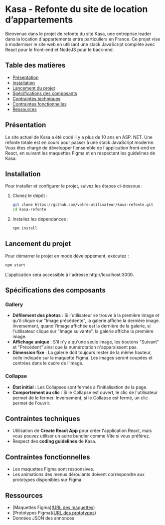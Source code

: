 # Kasa - Refonte du site de location d’appartements

Bienvenue dans le projet de refonte du site Kasa, une entreprise leader dans la location d'appartements entre particuliers en France. Ce projet vise à moderniser le site web en utilisant une stack JavaScript complète avec React pour le front-end et NodeJS pour le back-end.

## Table des matières

- [Présentation](#présentation)
- [Installation](#installation)
- [Lancement du projet](#lancement-du-projet)
- [Spécifications des composants](#spécifications-des-composants)
- [Contraintes techniques](#contraintes-techniques)
- [Contraintes fonctionnelles](#contraintes-fonctionnelles)
- [Ressources](#ressources)

## Présentation

Le site actuel de Kasa a été codé il y a plus de 10 ans en ASP. NET. Une refonte totale est en cours pour passer à une stack JavaScript moderne. Vous êtes chargé de développer l'ensemble de l'application front-end en React, en suivant les maquettes Figma et en respectant les guidelines de Kasa.

## Installation

Pour installer et configurer le projet, suivez les étapes ci-dessous :

1. Clonez le dépôt :
    ```bash
    git clone https://github.com/votre-utilisateur/kasa-refonte.git
    cd kasa-refonte
    ```

2. Installez les dépendances :
    ```bash
    npm install
    ```

## Lancement du projet

Pour démarrer le projet en mode développement, exécutez :
``` bash
npm start 
```
L'application sera accessible à l'adresse http://localhost:3000.

## Spécifications des composants

### Gallery

- **Défilement des photos** : Si l'utilisateur se trouve à la première image et qu'il clique sur "Image précédente", la galerie affiche la dernière image. Inversement, quand l'image affichée est la dernière de la galerie, si l'utilisateur clique sur "Image suivante", la galerie affiche la première image.
- **Affichage unique** : S'il n'y a qu'une seule image, les boutons "Suivant" et "Précédent" ainsi que la numérotation n'apparaissent pas.
- **Dimension fixe** : La galerie doit toujours rester de la même hauteur, celle indiquée sur la maquette Figma. Les images seront coupées et centrées dans le cadre de l’image.

### Collapse

- **État initial** : Les Collapses sont fermés à l'initialisation de la page.
- **Comportement au clic** : Si le Collapse est ouvert, le clic de l'utilisateur permet de le fermer. Inversement, si le Collapse est fermé, un clic permet de l'ouvrir.

## Contraintes techniques

- Utilisation de **Create React App** pour créer l'application React, mais vous pouvez utiliser un autre bundler comme Vite si vous préférez.
- Respect des **coding guidelines** de Kasa.

## Contraintes fonctionnelles

- Les maquettes Figma sont responsives.
- Les animations des menus déroulants doivent correspondre aux prototypes disponibles sur Figma.

## Ressources

- [Maquettes Figma]([URL des maquettes](https://www.figma.com/design/2BZEoBhyxt5IwZgRn0wGsL/Kasa_FR?node-id=0-1&t=yM7uXKxSvMHr8Hxu-0))
- [Prototypes Figma]([URL des prototypes](https://www.figma.com/proto/2BZEoBhyxt5IwZgRn0wGsL/Kasa_FR?type=design&node-id=3-0&t=x8RBKuR4UiE3hhBW-0&scaling=scale-down&page-id=0%3A1&starting-point-node-id=3%3A0&show-proto-sidebar=1))
- Données JSON des annonces
